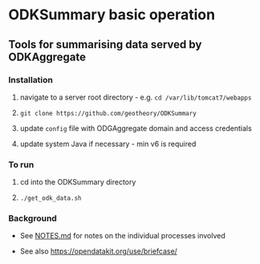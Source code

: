 # ODKSummary basic operation

## Tools for summarising data served by ODKAggregate


### Installation

1. navigate to a server root directory - e.g. `cd /var/lib/tomcat7/webapps`

2. `git clone https://github.com/geotheory/ODKSummary`

3. update `config` file with ODGAggregate domain and access credentials

4. update system Java if necessary - min v6 is required


### To run

1. cd into the ODKSummary directory

2. `./get_odk_data.sh`


### Background

- See [NOTES.md](https://github.com/geotheory/ODKSummary/blob/master/NOTES.md) for notes on the individual processes involved

- See also https://opendatakit.org/use/briefcase/
